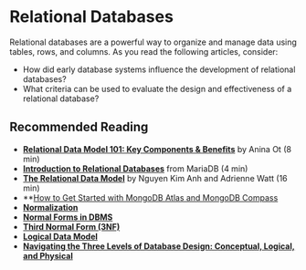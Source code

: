 # Relational Databases

Relational databases are a powerful way to organize and manage data using tables, rows, and columns. As you read the following articles, consider:

- How did early database systems influence the development of relational databases?
- What criteria can be used to evaluate the design and effectiveness of a relational database?

## Recommended Reading

- **[Relational Data Model 101: Key Components & Benefits](https://example.com/article1)** by Anina Ot (8 min)
- **[Introduction to Relational Databases](https://example.com/article2)** from MariaDB (4 min)
- **[The Relational Data Model](https://example.com/article3)** by Nguyen Kim Anh and Adrienne Watt (16 min)
- **[How to Get Started with MongoDB Atlas and MongoDB Compass](https://d3c33hcgiwev3.cloudfront.net/A-CPCa0tTbqxZsPOj32kuA_1e81e0a08b804aee9c50d0750c0b61f1_How-to-Get-Started-with-MongoDB-Atlas-and-MongoDB-Compass.pdf?Expires=1726963200&Signature=bAlvFC5SVBVoXuMasREn7S6Z74uhXW6dV~0pnn~OvZSO9DZ2h0-GbvrZU6iXqugfKAcNCvaItHc2owu7w2iHaKjK-D4q~ayDkyiG3At1Ka0DEb8Ej9Dhpe1G6qqhYK4eSzlrkJMu8kH-pw4RXL3VSgtDIYqzpFG9ZzPbk82TLII_&Key-Pair-Id=APKAJLTNE6QMUY6HBC5A)
- **[Normalization](https://www.techtarget.com/searchdatamanagement/definition/normalization)**
- **[Normal Forms in DBMS](https://www.geeksforgeeks.org/normal-forms-in-dbms/)**
- **[Third Normal Form (3NF)](https://www.geeksforgeeks.org/third-normal-form-3nf/)**
- **[Logical Data Model](https://www.gleek.io/blog/logical-data-model)**
- **[Navigating the Three Levels of Database Design: Conceptual, Logical, and Physical](https://guides.visual-paradigm.com/navigating-the-three-levels-of-database-design-conceptual-logical-and-physical/#:~:text=Conceptual%20database%20design%20is%20the,getting%20into%20technical%20implementation%20details.)**

